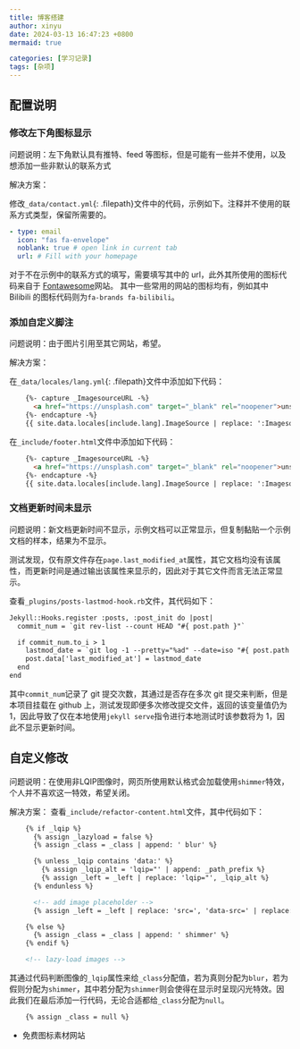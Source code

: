 ```yaml
---
title: 博客搭建
author: xinyu
date: 2024-03-13 16:47:23 +0800
mermaid: true

categories: [学习记录]
tags: [杂项]
---
```


## 配置说明

### 修改左下角图标显示

问题说明：左下角默认具有推特、feed 等图标，但是可能有一些并不使用，以及想添加一些非默认的联系方式

解决方案：

修改`_data/contact.yml`{: .filepath}文件中的代码，示例如下。注释并不使用的联系方式类型，保留所需要的。

```yaml
- type: email
  icon: "fas fa-envelope"
  noblank: true # open link in current tab
  url: # Fill with your homepage
```

对于不在示例中的联系方式的填写，需要填写其中的 url，此外其所使用的图标代码来自于 [Fontawesome](https://fontawesome.com/)网站。
其中一些常用的网站的图标均有，例如其中 Bilibili 的图标代码则为`fa-brands fa-bilibili`。

### 添加自定义脚注

问题说明：由于图片引用至其它网站，希望。

解决方案：

在`_data/locales/lang.yml`{: .filepath}文件中添加如下代码：

```html
    {%- capture _ImagesourceURL -%}
      <a href="https://unsplash.com" target="_blank" rel="noopener">unsplash</a>
    {%- endcapture -%}
    {{ site.data.locales[include.lang].ImageSource | replace: ':ImagesourceURL', _ImagesourceURL }}
```

在`_include/footer.html`文件中添加如下代码：

```HTML
    {%- capture _ImagesourceURL -%}
      <a href="https://unsplash.com" target="_blank" rel="noopener">unsplash</a>
    {%- endcapture -%}
    {{ site.data.locales[include.lang].ImageSource | replace: ':ImagesourceURL', _ImagesourceURL }}
```

### 文档更新时间未显示

问题说明：新文档更新时间不显示，示例文档可以正常显示，但复制黏贴一个示例文档的样本，结果为不显示。

测试发现，仅有原文件存在`page.last_modified_at`属性，其它文档均没有该属性，而更新时间是通过输出该属性来显示的，因此对于其它文件而言无法正常显示。

查看`_plugins/posts-lastmod-hook.rb`文件，其代码如下：

```html
Jekyll::Hooks.register :posts, :post_init do |post|
  commit_num = `git rev-list --count HEAD "#{ post.path }"`

  if commit_num.to_i > 1
    lastmod_date = `git log -1 --pretty="%ad" --date=iso "#{ post.path }"`
    post.data['last_modified_at'] = lastmod_date
  end
end
```

其中`commit_num`记录了 git 提交次数，其通过是否存在多次 git 提交来判断，但是本项目挂载在 github 上，测试发现即便多次修改提交文件，返回的该变量值仍为 1，因此导致了仅在本地使用`jekyll serve`指令进行本地测试时该参数将为 1，因此不显示更新时间。

## 自定义修改

问题说明：在使用非LQIP图像时，网页所使用默认格式会加载使用`shimmer`特效，个人并不喜欢这一特效，希望关闭。

解决方案：
查看`_include/refactor-content.html`文件，其中代码如下：

```html
    {% if _lqip %}
      {% assign _lazyload = false %}
      {% assign _class = _class | append: ' blur' %}

      {% unless _lqip contains 'data:' %}
        {% assign _lqip_alt = 'lqip="' | append: _path_prefix %}
        {% assign _left = _left | replace: 'lqip="', _lqip_alt %}
      {% endunless %}

      <!-- add image placeholder -->
      {% assign _left = _left | replace: 'src=', 'data-src=' | replace: ' lqip=', ' data-lqip="true" src=' %}

    {% else %}
      {% assign _class = _class | append: ' shimmer' %}
    {% endif %}

    <!-- lazy-load images -->
```

其通过代码判断图像的`_lqip`属性来给`_class`分配值，若为真则分配为`blur`，若为假则分配为`shimmer`，其中若分配为`shimmer`则会使得在显示时呈现闪光特效。因此我们在最后添加一行代码，无论合适都给`_class`分配为`null`。

```html
    {% assign _class = null %}
```

- 免费图标素材网站
